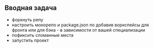 ## Вводная задача
- форкнуть репу
- настроить монорепо и package.json по добавив воркспейсы для фронта или для бэка - в зависимости от вашей специализации
- пофиксить сломанные места
- запустить проект
